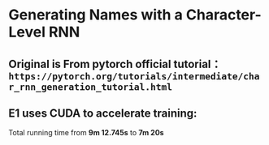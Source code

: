 # Generating Names with a Character-Level RNN
## Original is From pytorch official tutorial：`https://pytorch.org/tutorials/intermediate/char_rnn_generation_tutorial.html`
## E1 uses CUDA to accelerate training:  
Total running time from **9m 12.745s** to **7m 20s**
